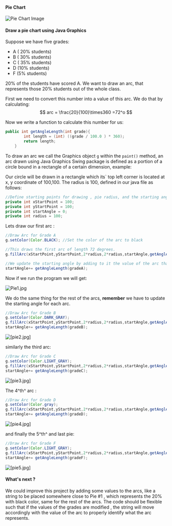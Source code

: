 #### Pie Chart

![Pie Chart Image](pie_chart.jpg "pie_chart.jpg")



#### Draw a pie chart using Java Graphics

Suppose we have five grades:

* A  ( 20% students)
* B ( 30% students)
* C ( 35% students)
* D (10% students)
* F (5% students)



20% of the students have scored A. We want to draw an arc, that represents those 20% students out of the whole class.

First we need to convert this number into a value of this arc. We do that by calculating:
$$
arc = \frac{20}{100}\times360 =72^o
$$


Now we write a function to calculate this number for us:

```java
public int getAngleLength(int grade){
        int length = (int) ((grade / 100.0 ) * 360);
        return length;
    }
```

To draw an arc we call the Graphics object `g` within the `paint()` method, an arc drawn using Java Graphics Swing package is defined as a portion of a circle bound in a rectangle of a certain dimension, example:

Our circle will be drawn in a rectangle which its` top left corner is located at x, y coordinate of 100,100. The radius is 100, defined in our java file as follows:

```java
//Define starting points for drawing , pie radius, and the starting angle.
private int xStartPoint = 100;
private int yStartPoint = 100;
private int startAngle = 0;
private int radius = 100;
```
Lets draw our first arc :

```java
//Draw Arc for Grade A
g.setColor(Color.BLACK); //Set the color of the arc to black

//This draws the first arc of length 72 degrees.
g.fillArc(xStartPoint,yStartPoint,2*radius,2*radius,startAngle,getAngleLength(gradeA));

//We update the starting angle by adding to it the value of the arc that we just drew.
startAngle+= getAngleLength(gradeA); 
```

Now if we run the program we will get:

![Pie1.jpg](pie1.jpg "pie1.jpg")



We do the same thing for the rest of the arcs, **remember** we have to update the starting angle for each arc.

```java
//Draw Arc for Grade B
g.setColor(Color.DARK_GRAY);
g.fillArc(xStartPoint,yStartPoint,2*radius,2*radius,startAngle,getAngleLength(gradeB));
startAngle+= getAngleLength(gradeB);
```
![[pie2.jpg]](pie2.jpg "pie2.jpg")





similarly the third arc:

```java
//Draw Arc for Grade C
g.setColor(Color.LIGHT_GRAY);
g.fillArc(xStartPoint,yStartPoint,2*radius,2*radius,startAngle,getAngleLength(gradeC));
startAngle+= getAngleLength(gradeC);
```



![[pie3.jpg]](pie3.jpg "pie3.jpg")



The 4^th^ arc :

```java
//Draw Arc for Grade D
g.setColor(Color.gray);
g.fillArc(xStartPoint,yStartPoint,2*radius,2*radius,startAngle,getAngleLength(gradeD));
startAngle+= getAngleLength(gradeD);
```



![[pie4.jpg]](pie4.jpg "pie4.jpg")

and finally the 5^th^ and last pie:

```java
//Draw Arc for Grade F
g.setColor(Color.LIGHT_GRAY);
g.fillArc(xStartPoint,yStartPoint,2*radius,2*radius,startAngle,getAngleLength(gradeF));
startAngle+= getAngleLength(gradeF);
```



![[pie5.jpg]](pie5.jpg "pie5.jpg")



#### What's next ?

We could improve this project by adding some values to the arcs, like a string to be placed somewhere close to Pie #1 , which represents the 20% with black color, same for the rest of the arcs. The code should be flexible such that if the values of the grades are modified , the string will move accordingly with the value of the arc to properly identify what the arc represents.

